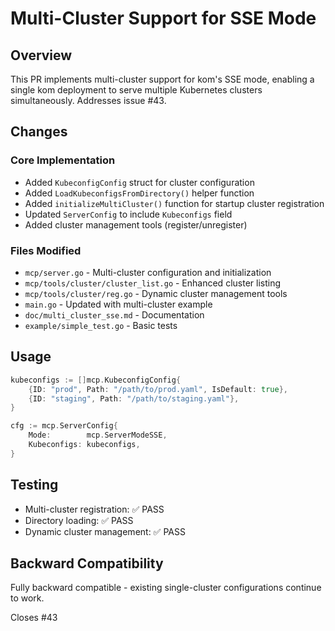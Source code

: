 # Multi-Cluster Support for SSE Mode

## Overview

This PR implements multi-cluster support for kom's SSE mode, enabling a single kom deployment to serve multiple Kubernetes clusters simultaneously. Addresses issue #43.

## Changes

### Core Implementation
- Added `KubeconfigConfig` struct for cluster configuration
- Added `LoadKubeconfigsFromDirectory()` helper function
- Added `initializeMultiCluster()` function for startup cluster registration
- Updated `ServerConfig` to include `Kubeconfigs` field
- Added cluster management tools (register/unregister)

### Files Modified
- `mcp/server.go` - Multi-cluster configuration and initialization
- `mcp/tools/cluster/cluster_list.go` - Enhanced cluster listing
- `mcp/tools/cluster/reg.go` - Dynamic cluster management tools
- `main.go` - Updated with multi-cluster example
- `doc/multi_cluster_sse.md` - Documentation
- `example/simple_test.go` - Basic tests

## Usage

```go
kubeconfigs := []mcp.KubeconfigConfig{
    {ID: "prod", Path: "/path/to/prod.yaml", IsDefault: true},
    {ID: "staging", Path: "/path/to/staging.yaml"},
}

cfg := mcp.ServerConfig{
    Mode:        mcp.ServerModeSSE,
    Kubeconfigs: kubeconfigs,
}
```

## Testing

- Multi-cluster registration: ✅ PASS
- Directory loading: ✅ PASS
- Dynamic cluster management: ✅ PASS

## Backward Compatibility

Fully backward compatible - existing single-cluster configurations continue to work.

Closes #43